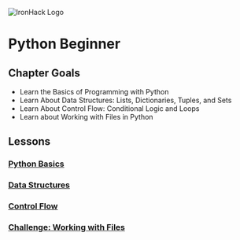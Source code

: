 ![IronHack Logo](https://s3-eu-west-1.amazonaws.com/ih-materials/uploads/upload_d5c5793015fec3be28a63c4fa3dd4d55.png)

# Python Beginner

## Chapter Goals

- Learn the Basics of Programming with Python
- Learn About Data Structures: Lists, Dictionaries, Tuples, and Sets
- Learn About Control Flow: Conditional Logic and Loops
- Learn about Working with Files in Python

## Lessons

### [Python Basics](python-basics.md)

### [Data Structures](data-structures.md)

### [Control Flow](control-flow.md)

### [Challenge: Working with Files](files.md)
